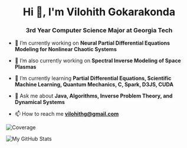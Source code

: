 <h1 align="center">Hi 👋, I'm Vilohith Gokarakonda</h1>
<h3 align="center">3rd Year Computer Science Major at Georgia Tech</h3>

- 🔭 I’m currently working on **Neural Partial Differential Equations Modeling for Nonlinear Chaotic Systems**
- 🔭 I’m also currently working on **Spectral Inverse Modeling of Space Plasmas**

- 🌱 I’m currently learning **Partial Differential Equations, Scientific Machine Learning, Quantum Mechanics, C, Spark, D3JS, CUDA**

- 💬 Ask me about **Java, Algorithms, Inverse Problem Theory, and Dynamical Systems**

- 📫 How to reach me **vilohithg@gmail.com**

![Coverage](https://img.shields.io/codecov/c/github/usernam/repo)

![My GitHub Stats](https://github-readme-stats.vercel.app/api/wakatime?username=VMaster123)


